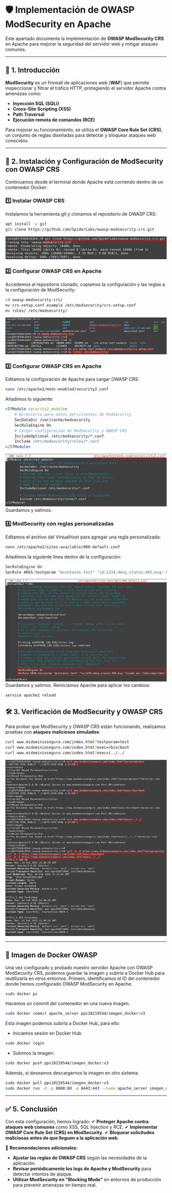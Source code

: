 # 🛡️ Implementación de OWASP ModSecurity en Apache

Este apartado documenta la implementación de **OWASP ModSecurity CRS** en Apache para mejorar la seguridad del servidor web y mitigar ataques comunes.

---

## 📌 1. Introducción

**ModSecurity** es un firewall de aplicaciones web (**WAF**) que permite inspeccionar y filtrar el tráfico HTTP, protegiendo el servidor Apache contra amenazas como:

- **Inyección SQL (SQLi)**
- **Cross-Site Scripting (XSS)**
- **Path Traversal**
- **Ejecución remota de comandos (RCE)**

Para mejorar su funcionamiento, se utiliza el **OWASP Core Rule Set (CRS)**, un conjunto de reglas diseñadas para detectar y bloquear ataques web conocidos.

---

## 🚀 2. Instalación y Configuración de ModSecurity con OWASP CRS

Continuamos desde el terminal donde Apache está corriendo dentro de un contenedor Docker:

### **1️⃣ Instalar OWASP CRS**

Instalamos la herramienta git y clonamos el repositorio de OWASP CRS:
```bash
apt install -y git
git clone https://github.com/SpiderLabs/owasp-modsecurity-crs.git
```
![Gitclone OWASP](assets/PPS_OWASP-gitclone.png)

### **2️⃣ Configurar OWASP CRS en Apache**

Accedemos al repositorio clonado, copiamos la configuración y las reglas a la configuración de ModSecurity:
```bash
cd owasp-modsecurity-crs/
mv crs-setup.conf.example /etc/modsecurity/crs-setup.conf
mv rules/ /etc/modsecurity/
```
![Ficheros OWASP](assets/PPS_OWASP-ficheros.png)

### **3️⃣ Configurar OWASP CRS en Apache**

Editamos la configuración de Apache para cargar OWASP CRS:
```bash
nano /etc/apache2/mods-enabled/security2.conf
```

Añadimos lo siguiente:
```apache
<IfModule security2_module>
    # Directorio para datos persistentes de ModSecurity
    SecDataDir /var/cache/modsecurity
    SecRuleEngine On
    # Cargar configuración de ModSecurity y OWASP CRS
    IncludeOptional /etc/modsecurity/*.conf
    Include /etc/modsecurity/rules/*.conf
</IfModule>
```
![OWASP security2](assets/PPS_OWASP-security2.png)
Guardamos y salimos.

### **4️⃣ ModSecurity con reglas personalizadas**

Editamos el archivo del VirtualHost para agregar una regla personalizada:
```bash
nano /etc/apache2/sites-available/000-default.conf
```
Añadimos la siguiente línea dentro de la configuración:
```bash
SecRuleEngine On
SecRule ARGS:testparam "@contains test" "id:1234,deny,status:403,msg:'Cazado por Ciberseguridad'
```
![OWASP 000-default](assets/PPS_OWASP-000-default.png)
Guardamos y salimos.
Reiniciamos Apache para aplicar los cambios:
```bash
service apache2 reload
```

## 🛠️ 3. Verificación de ModSecurity y OWASP CRS

Para probar que ModSecurity y OWASP CRS están funcionando, realizamos pruebas con **ataques maliciosos simulados**:
```bash
curl www.midominioseguro.com/index.html?testparam=test
curl www.midominioseguro.com/index.html?exec=/bin/bash
curl www.midominioseguro.com/index.html?exec=/../../
```
![Verificación OWASP](assets/PPS_OWASPv2.png)

---

## 📌 Imagen de Docker OWASP

Una vez configurado y probado nuestro servidor Apache con OWASP ModSecurity CRS, podemos guardar la imagen y subirla a Docker Hub para reutilizarla en otros entornos.
Primero, identificamos el ID del contenedor donde hemos configurado OWASP ModSecurity en Apache.
```bash
sudo docker ps
```
Hacemos un commit del contenedor en una nueva imagen.
```bash
sudo docker commit apache_server pps10219544/imagen_docker:v3
```
  
Esta imagen podemos subirla a Docker Hub, para ello:
- Iniciamos sesión en Docker Hub:
```bash
sudo docker login
```
- Subimos la imagen:
```bash
sudo docker push pps10219544/imagen_docker:v3
```
  
Además, si deseamos descargarnos la imagen en otro sistema:
```bash
sudo docker pull pps10219544/imagen_docker:v3
sudo docker run -d -p 8080:80 -p 8443:443 --name apache_server imagen_docker
```

---

## ✅ 5. Conclusión

Con esta configuración, hemos logrado:
✔ **Proteger Apache contra ataques web comunes** como XSS, SQL Injection y RCE.
✔ **Implementar OWASP Core Rule Set (CRS) en ModSecurity**.
✔ **Bloquear solicitudes maliciosas antes de que lleguen a la aplicación web**.

🔹 **Recomendaciones adicionales:**
- **Ajustar las reglas de OWASP CRS** según las necesidades de la aplicación.
- **Revisar periódicamente los logs de Apache y ModSecurity** para detectar intentos de ataque.
- **Utilizar ModSecurity en "Blocking Mode"** en entornos de producción para prevenir amenazas en tiempo real.
